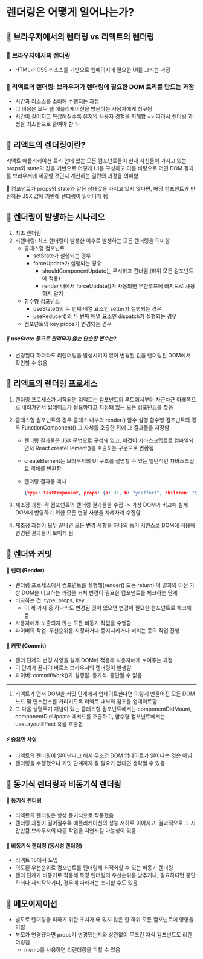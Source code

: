 # 렌더링은 어떻게 일어나는가?

## 🎀 브라우저에서의 렌더링 vs 리액트의 렌더링

### 📍 브라우저에서의 렌더링

- HTML과 CSS 리소스를 기반으로 웹페이지에 필요한 UI를 그리는 과정

### 📍 리액트의 렌더링: 브라우저가 렌더링에 필요한 DOM 트리를 만드는 과정

- 시간과 리소스를 소비해 수행되는 과정
- 이 비용은 모두 웹 애플리케이션을 방문하는 사용자에게 청구됨
- 시간이 길어지고 복잡해질수록 유저의 사용자 경험을 저해함
  => 따라서 렌더링 과정을 최소한으로 줄여야 함 ✨

## 🎀 리액트의 렌더링이란?

리액트 애플리케이션 트리 안에 있는 모든 컴포넌트들이 현재 자신들이 가지고 있는 props와 state의 값을 기반으로 어떻게 UI를 구성하고 이를 바탕으로 어떤 DOM 결과를 브라우저에 제공할 것인지 계산하는 일련의 과정을 의미함

👀 컴포넌트가 props와 state와 같은 상태값을 가지고 있지 않다면, 해당 컴포넌트가 반환하는 JSX 값에 기반해 렌더링이 일어나게 됨

## 🎀 렌더링이 발생하는 시나리오

1. 최초 렌더링
2. 리렌더링: 최초 렌더링이 발생한 이후로 발생하는 모든 렌더링을 의미함
   - 클래스형 컴포넌트
     - setState가 실행되는 경우
     - forceUpdate가 실행되는 경우
       - shouldComponentUpdate는 무시하고 건너뜀 (하위 모든 컴포넌트에 적용)
       - render 내에서 forceUpdate()가 사용되면 무한루프에 빠지므로 사용하지 말기
   - 함수형 컴포넌트
     - useState()의 두 번째 배열 요소인 setter가 실행되는 경우
     - useReducer()의 두 번째 배열 요소인 dispatch가 실행되는 경우
   - 컴포넌트의 key props가 변경되는 경우

##### 🤔 useState 등으로 관리되지 않는 단순한 변수는?

- 변경된다 하더라도 리렌더링을 발생시키지 않아 변경된 값을 렌더링된 DOM에서 확인할 수 없음

## 🎀 리액트의 렌더링 프로세스

1. 렌더링 프로세스가 시작되면 리액트는 컴포넌트의 루트에서부터 차근차근 아래쪽으로 내려가면서 업데이트가 필요하다고 지정돼 있는 모든 컴포넌트를 찾음

2. 클래스형 컴포넌트의 경우 클래스 내부의 render() 함수 실행
   함수형 컴포넌트의 경우 FunctionComponent() 그 자체를 호출한 뒤에 그 결과물을 저장함

   - 렌더링 결과물은 JSX 문법으로 구성돼 있고, 이것이 자바스크립트로 컴파일되면서 React.createElement()를 호출하는 구문으로 변환됨

   - createElement는 브라우저의 UI 구조를 설명할 수 있는 일반적인 자바스크립트 객체를 반환함

   - 렌더링 결과물 예시

     ```json
     {type: TestComponent, props: {a: 35, b: "yceffort", children: "안녕하세요"}}
     ```

3. 재조정 과정: 각 컴포넌트의 렌더링 결과물을 수집 -> 가상 DOM과 비교해 실제 DOM에 반영하기 위한 모든 변경 사항을 차례차례 수집함
4. 재조정 과정이 모두 끝나면 모든 변경 사항을 하나의 동기 시퀀스로 DOM에 적용해 변경된 결과물이 보이게 됨

## 🎀 렌더와 커밋

#### 📍 렌더 (Render)

- 렌더링 프로세스에서 컴포넌트를 실행해(render() 또는 return) 이 결과와 이전 가상 DOM을 비교하는 과정을 거쳐 변경이 필요한 컴포넌트를 체크하는 단계
- 비교하는 것: type, props, key
  - 이 세 가지 중 하나라도 변경된 것이 있으면 변경이 필요한 컴포넌트로 체크해 둠
- 사용자에게 노출되지 않는 모든 비동기 작업을 수행함
- 파이버의 작업: 우선순위를 지정하거나 중지시키거나 버리는 등의 작업 진행

#### 📍 커밋 (Commit)

- 렌더 단계의 변경 사항을 실제 DOM에 적용해 사용자에게 보여주는 과정
- 이 단계가 끝나야 비로소 브라우저의 렌더링이 발생함
- 파이버: commitWork()가 실행됨. 동기식. 중단될 수 없음.

---

1. 리액트가 먼저 DOM을 커밋 단계에서 업데이트한다면 이렇게 만들어진 모든 DOM 노드 및 인스턴스를 가리키도록 리액트 내부의 참조를 업데이트함
2. 그 다음 생명주기 개념이 있는 클래스형 컴포넌트에서는 componentDidMount, componentDidUpdate 메서드를 호출하고, 함수형 컴포넌트에서는 useLayoutEffect 훅을 호출함

#### ⚡️ 중요한 사실

- 리액트의 렌더링이 일어난다고 해서 무조건 DOM 업데이트가 일어나는 것은 아님
- 렌더링을 수행했으나 커밋 단계까지 갈 필요가 없다면 생략될 수 있음

## 🎀 동기식 렌더링과 비동기식 렌더링

#### 📍 동기식 렌더링

- 리액트의 렌더링은 항상 동기식으로 작동했음
- 렌더링 과정이 길어질수록 애플리케이션의 성능 저하로 이어지고, 결과적으로 그 시간만큼 브라우저의 다른 작업을 지연시킬 가능성이 있음

#### 📍 비동기식 렌더링 (동시성 렌더링)

- 리액트 18에서 도입
- 의도된 우선순위로 컴포넌트를 렌더링해 최적화할 수 있는 비동기 렌더링
- 렌더 단계가 비동기로 작동해 특정 렌더링의 우선순위를 낮추거나, 필요하다면 중단하더나 재시작하거나, 경우에 따라서는 포기할 수도 있음

## 🎀 메모이제이션

- 별도로 렌더링을 피하기 위한 조치가 돼 있지 않은 한 하위 모든 컴포넌트에 영향을 미침
- 부모가 변경됐다면 props가 변경됐는지와 상관없이 무조건 자식 컴포넌트도 리렌더링됨
  - memo를 사용하면 리렌더링을 피할 수 있음

